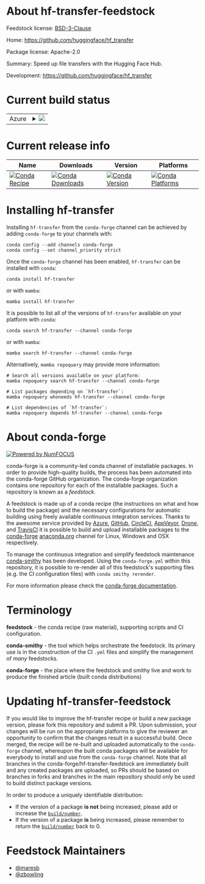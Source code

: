 About hf-transfer-feedstock
===========================

Feedstock license: [BSD-3-Clause](https://github.com/conda-forge/hf-transfer-feedstock/blob/main/LICENSE.txt)

Home: https://github.com/huggingface/hf_transfer

Package license: Apache-2.0

Summary: Speed up file transfers with the Hugging Face Hub.

Development: https://github.com/huggingface/hf_transfer

Current build status
====================


<table>
    
  <tr>
    <td>Azure</td>
    <td>
      <details>
        <summary>
          <a href="https://dev.azure.com/conda-forge/feedstock-builds/_build/latest?definitionId=24708&branchName=main">
            <img src="https://dev.azure.com/conda-forge/feedstock-builds/_apis/build/status/hf-transfer-feedstock?branchName=main">
          </a>
        </summary>
        <table>
          <thead><tr><th>Variant</th><th>Status</th></tr></thead>
          <tbody><tr>
              <td>linux_64_python3.10.____cpython</td>
              <td>
                <a href="https://dev.azure.com/conda-forge/feedstock-builds/_build/latest?definitionId=24708&branchName=main">
                  <img src="https://dev.azure.com/conda-forge/feedstock-builds/_apis/build/status/hf-transfer-feedstock?branchName=main&jobName=linux&configuration=linux%20linux_64_python3.10.____cpython" alt="variant">
                </a>
              </td>
            </tr><tr>
              <td>linux_64_python3.11.____cpython</td>
              <td>
                <a href="https://dev.azure.com/conda-forge/feedstock-builds/_build/latest?definitionId=24708&branchName=main">
                  <img src="https://dev.azure.com/conda-forge/feedstock-builds/_apis/build/status/hf-transfer-feedstock?branchName=main&jobName=linux&configuration=linux%20linux_64_python3.11.____cpython" alt="variant">
                </a>
              </td>
            </tr><tr>
              <td>linux_64_python3.12.____cpython</td>
              <td>
                <a href="https://dev.azure.com/conda-forge/feedstock-builds/_build/latest?definitionId=24708&branchName=main">
                  <img src="https://dev.azure.com/conda-forge/feedstock-builds/_apis/build/status/hf-transfer-feedstock?branchName=main&jobName=linux&configuration=linux%20linux_64_python3.12.____cpython" alt="variant">
                </a>
              </td>
            </tr><tr>
              <td>linux_64_python3.9.____cpython</td>
              <td>
                <a href="https://dev.azure.com/conda-forge/feedstock-builds/_build/latest?definitionId=24708&branchName=main">
                  <img src="https://dev.azure.com/conda-forge/feedstock-builds/_apis/build/status/hf-transfer-feedstock?branchName=main&jobName=linux&configuration=linux%20linux_64_python3.9.____cpython" alt="variant">
                </a>
              </td>
            </tr><tr>
              <td>osx_64_python3.10.____cpython</td>
              <td>
                <a href="https://dev.azure.com/conda-forge/feedstock-builds/_build/latest?definitionId=24708&branchName=main">
                  <img src="https://dev.azure.com/conda-forge/feedstock-builds/_apis/build/status/hf-transfer-feedstock?branchName=main&jobName=osx&configuration=osx%20osx_64_python3.10.____cpython" alt="variant">
                </a>
              </td>
            </tr><tr>
              <td>osx_64_python3.11.____cpython</td>
              <td>
                <a href="https://dev.azure.com/conda-forge/feedstock-builds/_build/latest?definitionId=24708&branchName=main">
                  <img src="https://dev.azure.com/conda-forge/feedstock-builds/_apis/build/status/hf-transfer-feedstock?branchName=main&jobName=osx&configuration=osx%20osx_64_python3.11.____cpython" alt="variant">
                </a>
              </td>
            </tr><tr>
              <td>osx_64_python3.12.____cpython</td>
              <td>
                <a href="https://dev.azure.com/conda-forge/feedstock-builds/_build/latest?definitionId=24708&branchName=main">
                  <img src="https://dev.azure.com/conda-forge/feedstock-builds/_apis/build/status/hf-transfer-feedstock?branchName=main&jobName=osx&configuration=osx%20osx_64_python3.12.____cpython" alt="variant">
                </a>
              </td>
            </tr><tr>
              <td>osx_64_python3.9.____cpython</td>
              <td>
                <a href="https://dev.azure.com/conda-forge/feedstock-builds/_build/latest?definitionId=24708&branchName=main">
                  <img src="https://dev.azure.com/conda-forge/feedstock-builds/_apis/build/status/hf-transfer-feedstock?branchName=main&jobName=osx&configuration=osx%20osx_64_python3.9.____cpython" alt="variant">
                </a>
              </td>
            </tr><tr>
              <td>win_64_python3.10.____cpython</td>
              <td>
                <a href="https://dev.azure.com/conda-forge/feedstock-builds/_build/latest?definitionId=24708&branchName=main">
                  <img src="https://dev.azure.com/conda-forge/feedstock-builds/_apis/build/status/hf-transfer-feedstock?branchName=main&jobName=win&configuration=win%20win_64_python3.10.____cpython" alt="variant">
                </a>
              </td>
            </tr><tr>
              <td>win_64_python3.11.____cpython</td>
              <td>
                <a href="https://dev.azure.com/conda-forge/feedstock-builds/_build/latest?definitionId=24708&branchName=main">
                  <img src="https://dev.azure.com/conda-forge/feedstock-builds/_apis/build/status/hf-transfer-feedstock?branchName=main&jobName=win&configuration=win%20win_64_python3.11.____cpython" alt="variant">
                </a>
              </td>
            </tr><tr>
              <td>win_64_python3.12.____cpython</td>
              <td>
                <a href="https://dev.azure.com/conda-forge/feedstock-builds/_build/latest?definitionId=24708&branchName=main">
                  <img src="https://dev.azure.com/conda-forge/feedstock-builds/_apis/build/status/hf-transfer-feedstock?branchName=main&jobName=win&configuration=win%20win_64_python3.12.____cpython" alt="variant">
                </a>
              </td>
            </tr><tr>
              <td>win_64_python3.9.____cpython</td>
              <td>
                <a href="https://dev.azure.com/conda-forge/feedstock-builds/_build/latest?definitionId=24708&branchName=main">
                  <img src="https://dev.azure.com/conda-forge/feedstock-builds/_apis/build/status/hf-transfer-feedstock?branchName=main&jobName=win&configuration=win%20win_64_python3.9.____cpython" alt="variant">
                </a>
              </td>
            </tr>
          </tbody>
        </table>
      </details>
    </td>
  </tr>
</table>

Current release info
====================

| Name | Downloads | Version | Platforms |
| --- | --- | --- | --- |
| [![Conda Recipe](https://img.shields.io/badge/recipe-hf--transfer-green.svg)](https://anaconda.org/conda-forge/hf-transfer) | [![Conda Downloads](https://img.shields.io/conda/dn/conda-forge/hf-transfer.svg)](https://anaconda.org/conda-forge/hf-transfer) | [![Conda Version](https://img.shields.io/conda/vn/conda-forge/hf-transfer.svg)](https://anaconda.org/conda-forge/hf-transfer) | [![Conda Platforms](https://img.shields.io/conda/pn/conda-forge/hf-transfer.svg)](https://anaconda.org/conda-forge/hf-transfer) |

Installing hf-transfer
======================

Installing `hf-transfer` from the `conda-forge` channel can be achieved by adding `conda-forge` to your channels with:

```
conda config --add channels conda-forge
conda config --set channel_priority strict
```

Once the `conda-forge` channel has been enabled, `hf-transfer` can be installed with `conda`:

```
conda install hf-transfer
```

or with `mamba`:

```
mamba install hf-transfer
```

It is possible to list all of the versions of `hf-transfer` available on your platform with `conda`:

```
conda search hf-transfer --channel conda-forge
```

or with `mamba`:

```
mamba search hf-transfer --channel conda-forge
```

Alternatively, `mamba repoquery` may provide more information:

```
# Search all versions available on your platform:
mamba repoquery search hf-transfer --channel conda-forge

# List packages depending on `hf-transfer`:
mamba repoquery whoneeds hf-transfer --channel conda-forge

# List dependencies of `hf-transfer`:
mamba repoquery depends hf-transfer --channel conda-forge
```


About conda-forge
=================

[![Powered by
NumFOCUS](https://img.shields.io/badge/powered%20by-NumFOCUS-orange.svg?style=flat&colorA=E1523D&colorB=007D8A)](https://numfocus.org)

conda-forge is a community-led conda channel of installable packages.
In order to provide high-quality builds, the process has been automated into the
conda-forge GitHub organization. The conda-forge organization contains one repository
for each of the installable packages. Such a repository is known as a *feedstock*.

A feedstock is made up of a conda recipe (the instructions on what and how to build
the package) and the necessary configurations for automatic building using freely
available continuous integration services. Thanks to the awesome service provided by
[Azure](https://azure.microsoft.com/en-us/services/devops/), [GitHub](https://github.com/),
[CircleCI](https://circleci.com/), [AppVeyor](https://www.appveyor.com/),
[Drone](https://cloud.drone.io/welcome), and [TravisCI](https://travis-ci.com/)
it is possible to build and upload installable packages to the
[conda-forge](https://anaconda.org/conda-forge) [anaconda.org](https://anaconda.org/)
channel for Linux, Windows and OSX respectively.

To manage the continuous integration and simplify feedstock maintenance
[conda-smithy](https://github.com/conda-forge/conda-smithy) has been developed.
Using the ``conda-forge.yml`` within this repository, it is possible to re-render all of
this feedstock's supporting files (e.g. the CI configuration files) with ``conda smithy rerender``.

For more information please check the [conda-forge documentation](https://conda-forge.org/docs/).

Terminology
===========

**feedstock** - the conda recipe (raw material), supporting scripts and CI configuration.

**conda-smithy** - the tool which helps orchestrate the feedstock.
                   Its primary use is in the construction of the CI ``.yml`` files
                   and simplify the management of *many* feedstocks.

**conda-forge** - the place where the feedstock and smithy live and work to
                  produce the finished article (built conda distributions)


Updating hf-transfer-feedstock
==============================

If you would like to improve the hf-transfer recipe or build a new
package version, please fork this repository and submit a PR. Upon submission,
your changes will be run on the appropriate platforms to give the reviewer an
opportunity to confirm that the changes result in a successful build. Once
merged, the recipe will be re-built and uploaded automatically to the
`conda-forge` channel, whereupon the built conda packages will be available for
everybody to install and use from the `conda-forge` channel.
Note that all branches in the conda-forge/hf-transfer-feedstock are
immediately built and any created packages are uploaded, so PRs should be based
on branches in forks and branches in the main repository should only be used to
build distinct package versions.

In order to produce a uniquely identifiable distribution:
 * If the version of a package **is not** being increased, please add or increase
   the [``build/number``](https://docs.conda.io/projects/conda-build/en/latest/resources/define-metadata.html#build-number-and-string).
 * If the version of a package **is** being increased, please remember to return
   the [``build/number``](https://docs.conda.io/projects/conda-build/en/latest/resources/define-metadata.html#build-number-and-string)
   back to 0.

Feedstock Maintainers
=====================

* [@maresb](https://github.com/maresb/)
* [@zbowling](https://github.com/zbowling/)

